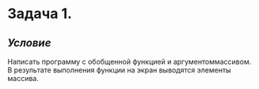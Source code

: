 # **Задача 1.**


## *Условие*

Написать программу с обобщенной функцией и аргументоммассивом. В результате выполнения функции на экран выводятся элементы
массива.

